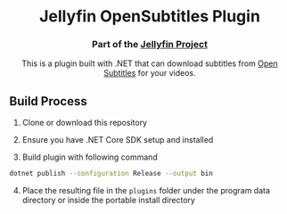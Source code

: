 <h1 align="center">Jellyfin OpenSubtitles Plugin</h1>
<h3 align="center">Part of the <a href="https://jellyfin.org">Jellyfin Project</a></h3>

<p align="center">
This is a plugin built with .NET that can download subtitles from <a href="https://opensubtitles.org">Open Subtitles</a> for your videos.
</p>


## Build Process

1. Clone or download this repository

2. Ensure you have .NET Core SDK setup and installed

3. Build plugin with following command

```sh
dotnet publish --configuration Release --output bin
```
4. Place the resulting file in the `plugins` folder under the program data directory or inside the portable install directory
